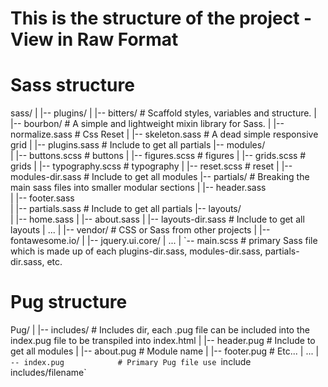 # This is the structure of the project - View in Raw Format

# Sass structure
sass/
|
|-- plugins/
|   |-- bitters/         # Scaffold styles, variables and structure.
|   |-- bourbon/         # A simple and lightweight mixin library for Sass.
|   |-- normalize.sass   # Css Reset
|   |-- skeleton.sass    # A dead simple responsive grid
|   |-- plugins.sass     # Include to get all partials
|-- modules/              
|   |-- buttons.scss     # buttons
|   |-- figures.scss     # figures
|   |-- grids.scss       # grids
|   |-- typography.scss  # typography
|   |-- reset.scss       # reset
|   |-- modules-dir.sass # Include to get all modules
|-- partials/            # Breaking the main sass files into smaller modular sections
|   |-- header.sass      
|   |-- footer.sass      
|   |-- partials.sass    # Include to get all partials
|-- layouts/             
|   |-- home.sass
|   |-- about.sass
|   |-- layouts-dir.sass # Include to get all layouts
|   ...
|
|-- vendor/               # CSS or Sass from other projects
|   |-- fontawesome.io/
|   |-- jquery.ui.core/
|   ...
|
`-- main.scss            # primary Sass file which is made up of each plugins-dir.sass, modules-dir.sass, partials-dir.sass, etc.


# Pug structure

Pug/
|
|-- includes/              # Includes dir, each .pug file can be included into the index.pug file to be transpiled into index.html
|   |-- header.pug         # Include to get all modules
|   |-- about.pug     # Module name
|   |-- footer.pug      # Etc...
|   ...
|
`-- index.pug            # Primary Pug file use `include includes/filename`


